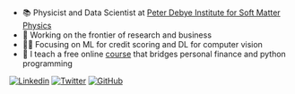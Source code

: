 - 📚 Physicist and Data Scientist at [Peter Debye Institute for Soft Matter Physics](https://www.physgeo.uni-leipzig.de/en/fakultaet/institute-bereiche-und-zentren/peter-debye-institute-for-soft-matter-physics)
- 🤖 Working on the frontier of research and business
- 🧑‍💻 Focusing on ML for credit scoring and DL for computer vision
- 💬 I teach a free online [course](courses.shikhargupta.com) that bridges personal finance and python programming

[![Linkedin](https://img.shields.io/badge/-LinkedIn-306EA8?style=flat&logo=Linkedin&logoColor=white&link=https://www.linkedin.com/in/guptashikhar/)](https://www.linkedin.com/in/guptashikhar/) 
[![Twitter](https://img.shields.io/badge/-Twitter-4B9AE5?style=flat&logo=Twitter&logoColor=white&link=https://www.twitter.com/ShikharKGupta)](https://www.twitter.com/ShikharKGupta)
[![GitHub](https://img.shields.io/badge/-GitHub-2F2F2F?style=flat&logo=github&logoColor=white&link=https://www.github.com/gshikhri)](https://www.github.com/gshikhri)
